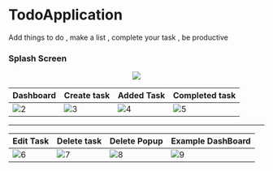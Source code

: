 # TodoApplication
Add things to do , make a list , complete your task , be productive
### Splash Screen
<p align="center" width="100%">
    <img  src="https://user-images.githubusercontent.com/45056329/123138548-c74cee00-d472-11eb-9f82-457a9c357769.png"> 
  
</p>



   Dashboard  | Create task   | Added Task   | Completed task |
------------- | ------------- | -------------| -------------|
![2](https://user-images.githubusercontent.com/45056329/123135724-bf3f7f00-d46f-11eb-813f-ca253dafe241.png)| ![3](https://user-images.githubusercontent.com/45056329/123135803-d67e6c80-d46f-11eb-91ea-e3628ad78995.png) | ![4](https://user-images.githubusercontent.com/45056329/123136082-28bf8d80-d470-11eb-9b5e-9e476c2b11fe.png) | ![5](https://user-images.githubusercontent.com/45056329/123136236-5278b480-d470-11eb-9838-a7ff4a89582c.png)

 - - - -


Edit Task     | Delete task   | Delete Popup  | Example DashBoard
------------- | ------------- | ------------- | -------------
![6](https://user-images.githubusercontent.com/45056329/123137010-2c9fdf80-d471-11eb-9ff8-e4d53ab06510.png) | ![7](https://user-images.githubusercontent.com/45056329/123137066-388ba180-d471-11eb-865d-46585fdd5ee2.png) | ![8](https://user-images.githubusercontent.com/45056329/123137096-42ada000-d471-11eb-9ffe-99234ca21712.png) | ![9](https://user-images.githubusercontent.com/45056329/123137137-4c370800-d471-11eb-9f10-e92f0ffc98cb.png)








